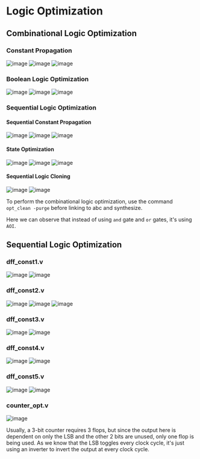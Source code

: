 
# Logic Optimization

## Combinational Logic Optimization

### Constant Propagation
![image](https://github.com/aaronghosh/pes_asic_class/assets/124378527/3c7b2ba1-6cd1-4c33-a480-708fc04c9910)
![image](https://github.com/aaronghosh/pes_asic_class/assets/124378527/06f0b386-779b-4c8c-ba2a-e196d6057f7c)
![image](https://github.com/aaronghosh/pes_asic_class/assets/124378527/7fd87f2f-b452-4ced-a3ce-00519e66b216)

### Boolean Logic Optimization
![image](https://github.com/aaronghosh/pes_asic_class/assets/124378527/92846045-606d-4780-aade-3d89ea8151b1)
![image](https://github.com/aaronghosh/pes_asic_class/assets/124378527/6b18cdfc-6a38-43b7-85fe-18f9ae144458)
![image](https://github.com/aaronghosh/pes_asic_class/assets/124378527/727ddc83-56cf-4c7d-9692-a6a3dc8fa4b6)

### Sequential Logic Optimization

#### Sequential Constant Propagation
![image](https://github.com/aaronghosh/pes_asic_class/assets/124378527/084ec010-196b-4930-92da-7f26e19b4a11)
![image](https://github.com/aaronghosh/pes_asic_class/assets/124378527/ca6f0155-503f-4552-b4d6-fdadf3ef9845)
![image](https://github.com/aaronghosh/pes_asic_class/assets/124378527/3cc3e426-11f0-4f47-9497-50039084d1e4)

#### State Optimization
![image](https://github.com/aaronghosh/pes_asic_class/assets/124378527/23d16397-044d-4cfa-899c-922f760f58a4)
![image](https://github.com/aaronghosh/pes_asic_class/assets/124378527/1443fd8f-870e-42eb-9150-85281e814ec6)
![image](https://github.com/aaronghosh/pes_asic_class/assets/124378527/7fd9f660-ebfb-4c29-b548-13e4f061370f)

#### Sequential Logic Cloning
![image](https://github.com/aaronghosh/pes_asic_class/assets/124378527/ac1252da-ed84-4d2f-9591-2e8655637afc)
![image](https://github.com/aaronghosh/pes_asic_class/assets/124378527/02735c24-8ef0-45ba-ab83-8f660b7cf6f2)

To perform the combinational logic optimization, use the command `opt_clean -purge` before linking to abc and synthesize.

Here we can observe that instead of using `and` gate and `or` gates, it's using `AOI`.

## Sequential Logic Optimization

### dff_const1.v
![image](https://github.com/aaronghosh/pes_asic_class/assets/124378527/1f7f709c-fe3e-4bdd-9baf-a82883f46194)
![image](https://github.com/aaronghosh/pes_asic_class/assets/124378527/98ec09ac-ead3-4f87-bd51-50b2f6cbe23c)


### dff_const2.v
![image](https://github.com/aaronghosh/pes_asic_class/assets/124378527/32eed02c-2909-4da7-bbdb-74d2d6390caf)
![image](https://github.com/aaronghosh/pes_asic_class/assets/124378527/31dce4fe-a9a7-490b-93f8-3b9682eef40f)
![image](https://github.com/aaronghosh/pes_asic_class/assets/124378527/b6ba3b4c-5519-409b-93a3-77999b9215dd)


### dff_const3.v
![image](https://github.com/aaronghosh/pes_asic_class/assets/124378527/5c273d42-0235-4f4a-bf54-ec992fab60fb)
![image](https://github.com/aaronghosh/pes_asic_class/assets/124378527/3e33f815-66c6-4f68-9f12-d46761b89c97)


### dff_const4.v
![image](https://github.com/aaronghosh/pes_asic_class/assets/124378527/08bea055-8aba-48d2-8d23-4ccdcba396d6)
![image](https://github.com/aaronghosh/pes_asic_class/assets/124378527/dc2ed355-760c-446d-aa64-afe3c6ad90ec)


### dff_const5.v
![image](https://github.com/aaronghosh/pes_asic_class/assets/124378527/9e5d450a-a908-4266-b3ef-37acf4dddda2)
![image](https://github.com/aaronghosh/pes_asic_class/assets/124378527/4b2fc9f7-392a-41c8-84ad-8ccf14cb378e)

### counter_opt.v
![image](https://github.com/aaronghosh/pes_asic_class/assets/124378527/672f79dd-31b6-47f4-b948-c93bdd860b21)

Usually, a 3-bit counter requires 3 flops, but since the output here is dependent on only the LSB and the other 2 bits are unused, only one flop is being used. As we know that the LSB toggles every clock cycle, it's just using an inverter to invert the output at every clock cycle.

